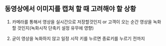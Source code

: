 ## 동영상에서 이미지를 캡쳐 할 때 고려해야 할 상황

1. 카메라를 통해서 영상을 실시간으로 저장할것인지
or 고객이 오는 순간 영상을 녹화할 것인지(녹화시작 단축키 설정 유무에 영향)

2. 굳이 영상을 녹화하지 않고 일정 시작 키를 누르면 종료키를 누르기 전까지 
